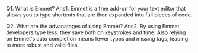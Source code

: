 Q1. What is Emmet?
Ans1. Emmet is a free add-on for your text editor that allows you to type shortcuts that are then expanded into full pieces of code. 


Q2. What are the advanatages of using Emmet?
Ans2. By using Emmet, developers type less, they save both on keystrokes and time. Also relying on Emmet's auto completion means fewer typos and missing tags, leading to more robust and valid files.
